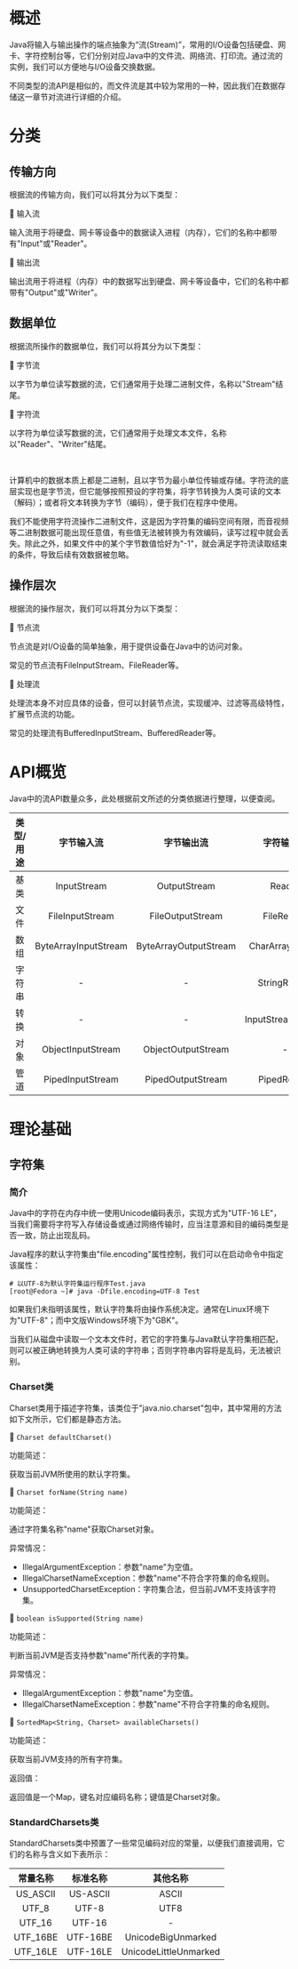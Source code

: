 # 概述
Java将输入与输出操作的端点抽象为“流(Stream)”，常用的I/O设备包括硬盘、网卡、字符控制台等，它们分别对应Java中的文件流、网络流、打印流。通过流的实例，我们可以方便地与I/O设备交换数据。

不同类型的流API是相似的，而文件流是其中较为常用的一种，因此我们在数据存储这一章节对流进行详细的介绍。

# 分类
## 传输方向
根据流的传输方向，我们可以将其分为以下类型：

🔷 输入流

输入流用于将硬盘、网卡等设备中的数据读入进程（内存），它们的名称中都带有"Input"或"Reader"。

🔷 输出流

输出流用于将进程（内存）中的数据写出到硬盘、网卡等设备中，它们的名称中都带有"Output"或"Writer"。

## 数据单位
根据流所操作的数据单位，我们可以将其分为以下类型：

🔶 字节流

以字节为单位读写数据的流，它们通常用于处理二进制文件，名称以"Stream"结尾。

🔶 字符流

以字符为单位读写数据的流，它们通常用于处理文本文件，名称以"Reader"、"Writer"结尾。

<br />

计算机中的数据本质上都是二进制，且以字节为最小单位传输或存储。字符流的底层实现也是字节流，但它能够按照预设的字符集，将字节转换为人类可读的文本（解码）；或者将文本转换为字节（编码），便于我们在程序中使用。

我们不能使用字符流操作二进制文件，这是因为字符集的编码空间有限，而音视频等二进制数据可能出现任意值，有些值无法被转换为有效编码，读写过程中就会丢失。除此之外，如果文件中的某个字节数值恰好为"-1"，就会满足字符流读取结束的条件，导致后续有效数据被忽略。

## 操作层次
根据流的操作层次，我们可以将其分为以下类型：

🔷 节点流

节点流是对I/O设备的简单抽象，用于提供设备在Java中的访问对象。

常见的节点流有FileInputStream、FileReader等。

🔷 处理流

处理流本身不对应具体的设备，但可以封装节点流，实现缓冲、过滤等高级特性，扩展节点流的功能。

常见的处理流有BufferedInputStream、BufferedReader等。

# API概览
Java中的流API数量众多，此处根据前文所述的分类依据进行整理，以便查阅。

<div align="center">

| 类型/用途 |      字节输入流      |      字节输出流       |    字符输入流     |    字符输出流     |
| :-------: | :------------------: | :-------------------: | :---------------: | :---------------: |
|   基类    |     InputStream      |     OutputStream      |      Reader       |      Writer       |
|   文件    |   FileInputStream    |   FileOutputStream    |    FileReader     |    FileWriter     |
|   数组    | ByteArrayInputStream | ByteArrayOutputStream |  CharArrayReader  |  CharArrayWriter  |
|  字符串   |          -           |           -           |   StringReader    |   StringWriter    |
|   转换    |          -           |           -           | InputStreamReader | InputStreamWriter |
|   对象    |  ObjectInputStream   |  ObjectOutputStream   |         -         |         -         |
|   管道    |   PipedInputStream   |   PipedOutputStream   |    PipedReader    |    PipedWriter    |

</div>

# 理论基础
## 字符集
### 简介
Java中的字符在内存中统一使用Unicode编码表示，实现方式为"UTF-16 LE"，当我们需要将字符写入存储设备或通过网络传输时，应当注意源和目的编码类型是否一致，防止出现乱码。

Java程序的默认字符集由"file.encoding"属性控制，我们可以在启动命令中指定该属性：

```text
# 以UTF-8为默认字符集运行程序Test.java
[root@Fedora ~]# java -Dfile.encoding=UTF-8 Test
```

如果我们未指明该属性，默认字符集将由操作系统决定。通常在Linux环境下为"UTF-8"；而中文版Windows环境下为"GBK"。

当我们从磁盘中读取一个文本文件时，若它的字符集与Java默认字符集相匹配，则可以被正确地转换为人类可读的字符串；否则字符串内容将是乱码，无法被识别。

### Charset类
Charset类用于描述字符集，该类位于"java.nio.charset"包中，其中常用的方法如下文所示，它们都是静态方法。

🔷 `Charset defaultCharset()`

功能简述：

获取当前JVM所使用的默认字符集。

🔷 `Charset forName(String name)`

功能简述：

通过字符集名称"name"获取Charset对象。

异常情况：

- IllegalArgumentException：参数"name"为空值。
- IllegalCharsetNameException：参数"name"不符合字符集的命名规则。
- UnsupportedCharsetException：字符集合法，但当前JVM不支持该字符集。

🔷 `boolean isSupported(String name)`

功能简述：

判断当前JVM是否支持参数"name"所代表的字符集。

异常情况：

- IllegalArgumentException：参数"name"为空值。
- IllegalCharsetNameException：参数"name"不符合字符集的命名规则。

🔷 `SortedMap<String, Charset> availableCharsets()`

功能简述：

获取当前JVM支持的所有字符集。

返回值：

返回值是一个Map，键名对应编码名称；键值是Charset对象。

### StandardCharsets类
StandardCharsets类中预置了一些常见编码对应的常量，以便我们直接调用，它们的名称与含义如下表所示：

<div align="center">

| 常量名称 | 标准名称 |       其他名称        |
| :------: | :------: | :-------------------: |
| US_ASCII | US-ASCII |         ASCII         |
|  UTF_8   |  UTF-8   |         UTF8          |
|  UTF_16  |  UTF-16  |           -           |
| UTF_16BE | UTF-16BE |  UnicodeBigUnmarked   |
| UTF_16LE | UTF-16LE | UnicodeLittleUnmarked |

</div>
